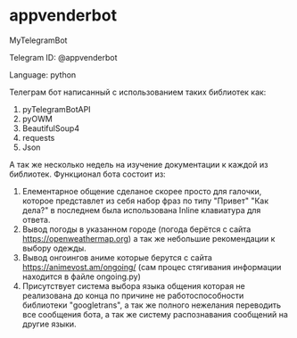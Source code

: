 # appvenderbot
MyTelegramBot

Telegram ID: @appvenderbot

Language: python

Телеграм бот написанный с использованием таких библиотек как:
1) pyTelegramBotAPI
2) pyOWM
3) BeautifulSoup4
4) requests
5) Json

А так же несколько недель на изучение документации к каждой из библиотек.
Функционал бота состоит из:
1) Елементарное общение сделаное скорее просто для галочки, которое представлет из себя набор фраз по типу "Привет" "Как дела?" в последнем была использована Inline клавиатура для ответа.
2) Вывод погоды в указанном городе (погода берётся с сайта https://openweathermap.org) а так же небольшие рекомендации к выбору одежды.
3) Вывод онгоингов аниме которые берутся с сайта https://animevost.am/ongoing/ (сам процес стягивания информации находится в файле ongoing.py)
4) Присутствует система выбора языка общения которая не реализована до конца по причине не работоспособности библиотеки "googletrans", а так же полного нежелания переводить все сообщения бота, а так же систему распознавания сообщений на другие языки.
